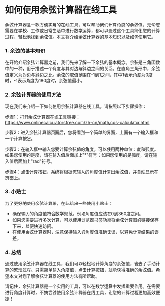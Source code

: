 如何使用余弦计算器在线工具
=============

余弦计算器是一款方便实用的在线工具，可以帮助我们计算角度的余弦值。无论您需要在学校、工作或日常生活中进行数学运算，都可以通过这个工具简化您的计算过程，轻松地找到余弦值。本文将介绍余弦计算器的基本知识以及如何使用它。

### 1. 余弦的基本知识

在开始介绍余弦计算器之前，我们先来了解一下余弦的基本概念。余弦是三角函数中的一种，用于描述一个角度与其对边与斜边之间的关系。在直角三角形中，余弦值定义为对边与斜边之比。余弦的取值范围在-1到1之间，其中1表示角度为0度时，-1表示角度为180度时，余弦值最小。

### 2. 余弦计算器的使用方法

现在我们来介绍一下如何使用余弦计算器在线工具。请按照以下步骤操作：

步骤1：打开余弦计算器在线工具链接：<https://www.onlinecalculatorsfree.com/zh-cn/math/cos-calculator.html>

步骤2：进入余弦计算器页面后，您将看到一个简单的界面，上面有一个输入框和一个计算按钮。

步骤3：在输入框中输入您要计算余弦值的角度。可以使用两种单位：度和弧度。如果您使用的是度，请在输入值后面加上"°"符号；如果您使用的是弧度，请在输入值后面加上"rad"符号。

步骤4：点击计算按钮，系统将根据您输入的角度值计算出余弦值，并自动显示在页面上。

### 3. 小贴士

为了更好地使用余弦计算器，在此给出一些使用小贴士：

- 确保输入的角度值符合数学规范，例如角度值应该在0到360度之间。
- 如果您需要进行多次计算，可以使用浏览器书签功能将余弦计算器的链接保存下来，以便快速访问。
- 在使用余弦计算器时，注意保持输入的角度值准确无误，以避免计算结果的误差。

### 4. 总结

通过使用余弦计算器在线工具，我们可以轻松地计算角度的余弦值，省去了手动计算的繁琐过程。只需简单输入角度值，点击计算按钮，就能获得准确的余弦值。希望本文对您了解余弦计算器的使用方法有所帮助。

请记住，余弦计算器是一个实用的工具，可以在数学运算中发挥重要作用。在需要进行角度计算时，不妨尝试使用余弦计算器在线工具，让您的计算过程更加高效便捷！